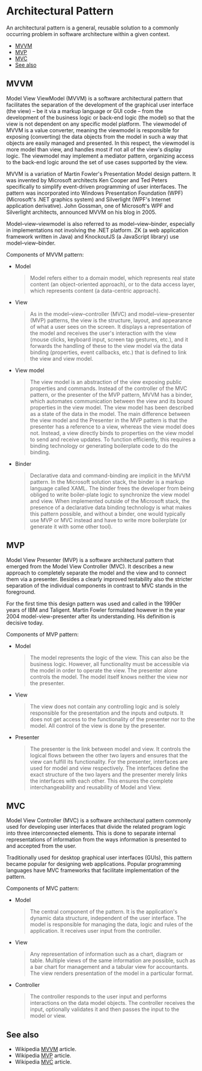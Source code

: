 # Architectural Pattern

An architectural pattern is a general, reusable solution to a commonly occurring problem in software architecture within a given context.

- [MVVM](#mvvm)
- [MVP](#mvp)
- [MVC](#mvc)
- [See also](#see-also)

## MVVM

Model View ViewModel (MVVM) is a software architectural pattern that facilitates the separation of the development of the graphical user interface (the view) – be it via a markup language or GUI code – from the development of the business logic or back-end logic (the model) so that the view is not dependent on any specific model platform. The viewmodel of MVVM is a value converter, meaning the viewmodel is responsible for exposing (converting) the data objects from the model in such a way that objects are easily managed and presented. In this respect, the viewmodel is more model than view, and handles most if not all of the view's display logic. The viewmodel may implement a mediator pattern, organizing access to the back-end logic around the set of use cases supported by the view.

MVVM is a variation of Martin Fowler's Presentation Model design pattern. It was invented by Microsoft architects Ken Cooper and Ted Peters specifically to simplify event-driven programming of user interfaces. The pattern was incorporated into Windows Presentation Foundation (WPF) (Microsoft's .NET graphics system) and Silverlight (WPF's Internet application derivative). John Gossman, one of Microsoft's WPF and Silverlight architects, announced MVVM on his blog in 2005.

Model–view–viewmodel is also referred to as model–view–binder, especially in implementations not involving the .NET platform. ZK (a web application framework written in Java) and KnockoutJS (a JavaScript library) use model–view–binder.

Components of MVVM pattern:

- Model
  > Model refers either to a domain model, which represents real state content (an object-oriented approach), or to the data access layer, which represents content (a data-centric approach).

- View
  > As in the model–view–controller (MVC) and model–view–presenter (MVP) patterns, the view is the structure, layout, and appearance of what a user sees on the screen. It displays a representation of the model and receives the user's interaction with the view (mouse clicks, keyboard input, screen tap gestures, etc.), and it forwards the handling of these to the view model via the data binding (properties, event callbacks, etc.) that is defined to link the view and view model.

- View model
  > The view model is an abstraction of the view exposing public properties and commands. Instead of the controller of the MVC pattern, or the presenter of the MVP pattern, MVVM has a binder, which automates communication between the view and its bound properties in the view model. The view model has been described as a state of the data in the model. The main difference between the view model and the Presenter in the MVP pattern is that the presenter has a reference to a view, whereas the view model does not. Instead, a view directly binds to properties on the view model to send and receive updates. To function efficiently, this requires a binding technology or generating boilerplate code to do the binding.

- Binder
  > Declarative data and command-binding are implicit in the MVVM pattern. In the Microsoft solution stack, the binder is a markup language called XAML. The binder frees the developer from being obliged to write boiler-plate logic to synchronize the view model and view. When implemented outside of the Microsoft stack, the presence of a declarative data binding technology is what makes this pattern possible, and without a binder, one would typically use MVP or MVC instead and have to write more boilerplate (or generate it with some other tool).

## MVP

Model View Presenter (MVP) is a software architectural pattern that emerged from the Model View Controller (MVC). It describes a new approach to completely separate the model and the view and to connect them via a presenter. Besides a clearly improved testability also the stricter separation of the individual components in contrast to MVC stands in the foreground.

For the first time this design pattern was used and called in the 1990er years of IBM and Taligent. Martin Fowler formulated however in the year 2004 model-view-presenter after its understanding. His definition is decisive today.

Components of MVP pattern:

- Model
  > The model represents the logic of the view. This can also be the business logic. However, all functionality must be accessible via the model in order to operate the view. The presenter alone controls the model. The model itself knows neither the view nor the presenter.

- View
  > The view does not contain any controlling logic and is solely responsible for the presentation and the inputs and outputs. It does not get access to the functionality of the presenter nor to the model. All control of the view is done by the presenter.

- Presenter
  > The presenter is the link between model and view. It controls the logical flows between the other two layers and ensures that the view can fulfill its functionality. For the presenter, interfaces are used for model and view respectively. The interfaces define the exact structure of the two layers and the presenter merely links the interfaces with each other. This ensures the complete interchangeability and reusability of Model and View.

## MVC

Model View Controller (MVC) is a software architectural pattern commonly used for developing user interfaces that divide the related program logic into three interconnected elements. This is done to separate internal representations of information from the ways information is presented to and accepted from the user.

Traditionally used for desktop graphical user interfaces (GUIs), this pattern became popular for designing web applications. Popular programming languages have MVC frameworks that facilitate implementation of the pattern.

Components of MVC pattern:

- Model
  > The central component of the pattern. It is the application's dynamic data structure, independent of the user interface. The model is responsible for managing the data, logic and rules of the application. It receives user input from the controller.

- View
  > Any representation of information such as a chart, diagram or table. Multiple views of the same information are possible, such as a bar chart for management and a tabular view for accountants. The view renders presentation of the model in a particular format.

- Controller
  > The controller responds to the user input and performs interactions on the data model objects. The controller receives the input, optionally validates it and then passes the input to the model or view.

## See also

- Wikipedia [MVVM](https://en.wikipedia.org/wiki/Model%E2%80%93view%E2%80%93viewmodel) article.
- Wikipedia [MVP](https://de.wikipedia.org/wiki/Model_View_Presenter) article.
- Wikipedia [MVC](https://en.wikipedia.org/wiki/Model-view-controller) article.
